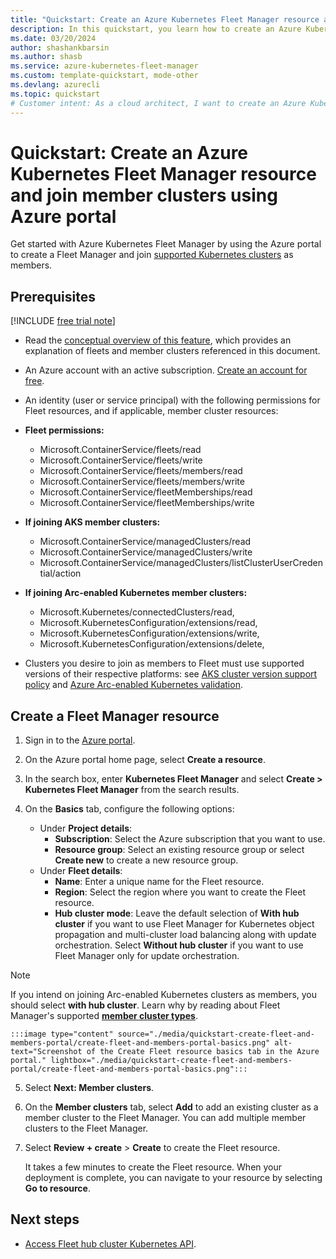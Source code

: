 ```yaml
---
title: "Quickstart: Create an Azure Kubernetes Fleet Manager resource and join member clusters using Azure portal"
description: In this quickstart, you learn how to create an Azure Kubernetes Fleet Manager resource and join member clusters using Azure portal.
ms.date: 03/20/2024
author: shashankbarsin
ms.author: shasb
ms.service: azure-kubernetes-fleet-manager
ms.custom: template-quickstart, mode-other
ms.devlang: azurecli
ms.topic: quickstart
# Customer intent: As a cloud architect, I want to create an Azure Kubernetes Fleet Manager resource and join member clusters, so that I can manage and orchestrate multiple Kubernetes clusters for improved scalability and application deployment.
---
```


# Quickstart: Create an Azure Kubernetes Fleet Manager resource and join member clusters using Azure portal

Get started with Azure Kubernetes Fleet Manager by using the Azure portal to create a Fleet Manager and join [supported Kubernetes clusters](./concepts-member-cluster-types.md) as members.

## Prerequisites

[!INCLUDE [free trial note](~/reusable-content/ce-skilling/azure/includes/quickstarts-free-trial-note.md)]

* Read the [conceptual overview of this feature](./concepts-fleet.md), which provides an explanation of fleets and member clusters referenced in this document.
* An Azure account with an active subscription. [Create an account for free](https://azure.microsoft.com/pricing/purchase-options/azure-account?cid=msft_learn).
* An identity (user or service principal) with the following permissions for Fleet resources, and if applicable, member cluster resources:

* **Fleet permissions:**
  * Microsoft.ContainerService/fleets/read
  * Microsoft.ContainerService/fleets/write
  * Microsoft.ContainerService/fleets/members/read
  * Microsoft.ContainerService/fleets/members/write
  * Microsoft.ContainerService/fleetMemberships/read
  * Microsoft.ContainerService/fleetMemberships/write
* **If joining AKS member clusters:**
  * Microsoft.ContainerService/managedClusters/read
  * Microsoft.ContainerService/managedClusters/write
  * Microsoft.ContainerService/managedClusters/listClusterUserCredential/action
* **If joining Arc-enabled Kubernetes member clusters:**
  * Microsoft.Kubernetes/connectedClusters/read,
  * Microsoft.KubernetesConfiguration/extensions/read,
  * Microsoft.KubernetesConfiguration/extensions/write,
  * Microsoft.KubernetesConfiguration/extensions/delete,

* Clusters you desire to join as members to Fleet must use supported versions of their respective platforms: see [AKS cluster version support policy](/azure/aks/supported-kubernetes-versions#kubernetes-version-support-policy) and [Azure Arc-enabled Kubernetes validation](/azure/azure-arc/kubernetes/validation-program).

## Create a Fleet Manager resource

1. Sign in to the [Azure portal](https://portal.azure.com/).
2. On the Azure portal home page, select **Create a resource**.
3. In the search box, enter **Kubernetes Fleet Manager** and select **Create > Kubernetes Fleet Manager** from the search results.
4. On the **Basics** tab, configure the following options:

    * Under **Project details**:
      * **Subscription**: Select the Azure subscription that you want to use.
      * **Resource group**: Select an existing resource group or select **Create new** to create a new resource group.
    * Under **Fleet details**:
      * **Name**: Enter a unique name for the Fleet resource.
      * **Region**: Select the region where you want to create the Fleet resource.
      * **Hub cluster mode**: Leave the default selection of **With hub cluster** if you want to use Fleet Manager for Kubernetes object propagation and multi-cluster load balancing along with update orchestration. Select **Without hub cluster** if you want to use Fleet Manager only for update orchestration.

> [!NOTE]
> If you intend on joining Arc-enabled Kubernetes clusters as members, you should select **with hub cluster**. Learn why by reading about Fleet Manager's supported **[member cluster types](./concepts-member-cluster-types.md)**.

    :::image type="content" source="./media/quickstart-create-fleet-and-members-portal/create-fleet-and-members-portal-basics.png" alt-text="Screenshot of the Create Fleet resource basics tab in the Azure portal." lightbox="./media/quickstart-create-fleet-and-members-portal/create-fleet-and-members-portal-basics.png":::

5. Select **Next: Member clusters**.
6. On the **Member clusters** tab, select **Add** to add an existing cluster as a member cluster to the Fleet Manager. You can add multiple member clusters to the Fleet Manager.
7. Select **Review + create** > **Create** to create the Fleet resource.

    It takes a few minutes to create the Fleet resource. When your deployment is complete, you can navigate to your resource by selecting **Go to resource**.

## Next steps

* [Access Fleet hub cluster Kubernetes API](./access-fleet-hub-cluster-kubernetes-api.md).
